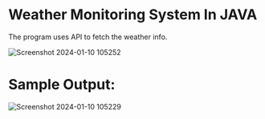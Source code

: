 # Weather Monitoring System In JAVA

The program uses API to fetch the weather info.

![Screenshot 2024-01-10 105252](https://github.com/harshjyoti03/Weather-monitoring-system-in-java-using-API/assets/114382210/966d4213-ffdc-47d2-a1ef-529fe808b6e9)

# Sample Output:

![Screenshot 2024-01-10 105229](https://github.com/harshjyoti03/Weather-monitoring-system-in-java-using-API/assets/114382210/f843d8f4-2ae8-4519-a205-fd1eab756c27)
